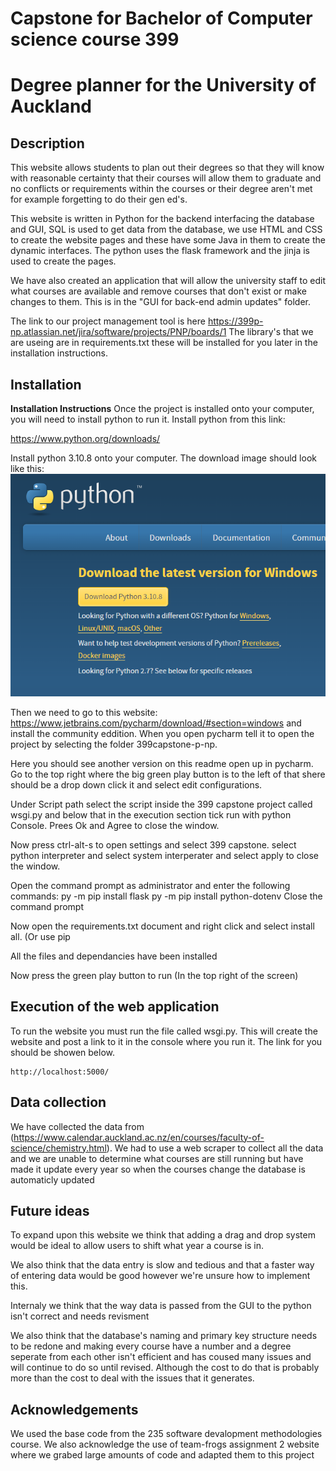 # Capstone for Bachelor of Computer science course 399
# Degree planner for the University of Auckland


## Description
This website allows students to plan out their degrees so that they will know with reasonable certainty that their courses will allow them to graduate and no conflicts or requirements within the courses or their degree aren't met for example forgetting to do their gen ed's.

This website is written in Python for the backend interfacing the database and GUI, SQL is used to get data from the 
database, we use HTML and CSS to create the website pages and these have some Java in them to create the dynamic interfaces.
The python uses the flask framework and the jinja is used to create the pages.

We have also created an application that will allow the university staff to edit what courses are available and remove courses that don't exist or make changes to them. This is in the "GUI for back-end admin updates" folder.

The link to our project management tool is here https://399p-np.atlassian.net/jira/software/projects/PNP/boards/1
The library's that we are useing are in requirements.txt these will be installed for you later in the installation instructions.

## Installation
**Installation Instructions**
Once the project is installed onto your computer, you will need to install python to run it. Install python from this link:

https://www.python.org/downloads/

Install python 3.10.8 onto your computer. The download image should look like this:
![img.png](img.png)

Then we need to go to this website: https://www.jetbrains.com/pycharm/download/#section=windows and install the community eddition.
When you open pycharm tell it to open the project by selecting the folder 399capstone-p-np.

Here you should see another version on this readme open up in pycharm. Go to the top right where the big green play button is to the left of that shere should be a drop down click it and select edit configurations.

Under Script path select the script inside the 399 capstone project called wsgi.py and below that in the execution section tick run with python Console. Prees Ok and Agree to close the window.

Now press ctrl-alt-s to open settings and select 399 capstone. select python interpreter and select system interperater and select apply to close the window.

Open the command prompt as administrator and enter the following commands:
py -m pip install flask
py -m pip install python-dotenv
Close the command prompt

Now open the requirements.txt document and right click and select install all. (Or use pip 

All the files and dependancies have been installed

Now press the green play button to run (In the top right of the screen)




## Execution of the web application

To run the website you must run the file called wsgi.py. This will create the website and post a link to it in the console where you run it. The link for you should be showen below.
````
http://localhost:5000/
```` 

## Data collection

We have collected the data from 
(https://www.calendar.auckland.ac.nz/en/courses/faculty-of-science/chemistry.html). We had to use a web scraper to collect all the data and we are unable to determine what courses are still running but have made it update every year so when the courses change the database is automaticly updated

## Future ideas

To expand upon this website we think that adding a drag and drop system would be ideal to allow users to shift what year a course is in. 

We also think that the data entry is slow and tedious and that a faster way of entering data would be good however we're unsure how to implement this.

Internaly we think that the way data is passed from the GUI to the python isn't correct and needs revisment

We also think that the database's naming and primary key structure needs to be redone and making every course have a number and a degree seperate from each other isn't efficient and has coused many issues and will continue to do so until revised. Although the cost to do that is probably more than the cost to deal with the issues that it generates.


## Acknowledgements
We used the base code from the 235 software devalopment methodologies course.
We also acknowledge the use of team-frogs assignment 2 website where we grabed large amounts of code and adapted them to this project

